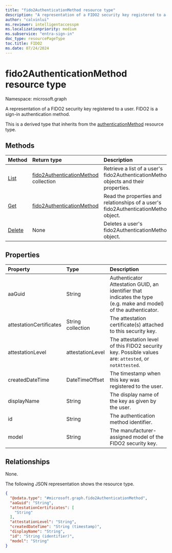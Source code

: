 ```yaml
---
title: "fido2AuthenticationMethod resource type"
description: "A representation of a FIDO2 security key registered to a user. FIDO2 is a sign-in authentication method."
author: "calvinlui"
ms.reviewer: intelligentaccesspm
ms.localizationpriority: medium
ms.subservice: "entra-sign-in"
doc_type: resourcePageType
toc.title: FIDO2
ms.date: 07/24/2024
---
```


# fido2AuthenticationMethod resource type

Namespace: microsoft.graph

A representation of a FIDO2 security key registered to a user. FIDO2 is a sign-in authentication method.

This is a derived type that inherits from the [authenticationMethod](authenticationmethod.md) resource type.

## Methods
|Method|Return type|Description|
|:---|:---|:---|
|[List](../api/fido2authenticationmethod-list.md)|[fido2AuthenticationMethod](../resources/fido2authenticationmethod.md) collection|Retrieve a list of a user's fido2AuthenticationMethod objects and their properties.|
|[Get](../api/fido2authenticationmethod-get.md)|[fido2AuthenticationMethod](../resources/fido2authenticationmethod.md)|Read the properties and relationships of a user's fido2AuthenticationMethod object.|
|[Delete](../api/fido2authenticationmethod-delete.md)|None|Deletes a user's fido2AuthenticationMethod object.|

## Properties
|Property|Type|Description|
|:---|:---|:---|
|aaGuid|String|Authenticator Attestation GUID, an identifier that indicates the type (e.g. make and model) of the authenticator.|
|attestationCertificates|String collection|The attestation certificate(s) attached to this security key.|
|attestationLevel|attestationLevel|The attestation level of this FIDO2 security key. Possible values are: `attested`, or `notAttested`.|
|createdDateTime|DateTimeOffset|The timestamp when this key was registered to the user.|
|displayName|String|The display name of the key as given by the user.|
|id|String|The authentication method identifier.|
|model|String|The manufacturer-assigned model of the FIDO2 security key.|

## Relationships
None.

The following JSON representation shows the resource type.

<!-- {
  "blockType": "resource",
  "keyProperty": "id",
  "@odata.type": "microsoft.graph.fido2AuthenticationMethod",
  "baseType": "microsoft.graph.authenticationMethod",
  "openType": false
}
-->
``` json
{
  "@odata.type": "#microsoft.graph.fido2AuthenticationMethod",
  "aaGuid": "String",
  "attestationCertificates": [
    "String"
  ],
  "attestationLevel": "String",
  "createdDateTime": "String (timestamp)",
  "displayName": "String",
  "id": "String (identifier)",
  "model": "String"
}
```

